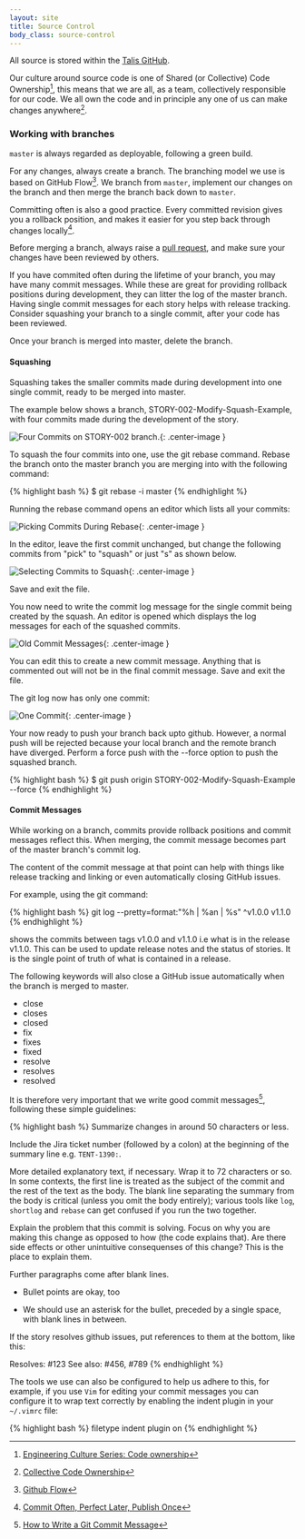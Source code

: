 ```yaml
---
layout: site
title: Source Control
body_class: source-control
---
```



All source is stored within the [Talis GitHub](https://github.com/talis).

Our culture around source code is one of Shared (or Collective) Code Ownership[^1], this means that we are all, as a team, collectively responsible for our code. We all own the code and in principle any one of us can make changes anywhere[^2]. 

### Working with branches

`master` is always regarded as deployable, following a green build.

For any changes, always create a branch. The branching model we use is based on GitHub Flow[^3]. We branch from `master`, implement our changes on the branch and then merge the branch back down to `master`.

Committing often is also a good practice. Every committed revision gives you a rollback position, and makes it easier for you step back through changes locally[^4].

Before merging a branch, always raise a [pull request](code-reviews.html), and make sure your changes have been reviewed by others.

If you have commited often during the lifetime of your branch, you may have many commit messages. While these are great for providing rollback positions during development, they can litter the log of the master branch. Having single commit messages for each story helps with release tracking. Consider squashing your branch to a single commit, after your code has been reviewed.   

Once your branch is merged into master, delete the branch.

#### Squashing

Squashing takes the smaller commits made during development into one single commit, ready to be merged into master.

The example  below shows a branch, STORY-002-Modify-Squash-Example, with four commits made during the development of the story.

![Four Commits on STORY-002 branch.](/images/topics/squash/squash_example_001.png){: .center-image }

To squash the four commits into one, use the git rebase command. Rebase the branch onto the master branch you are merging into with the following command:

{% highlight bash %}
$ git rebase -i master
{% endhighlight %}

Running the rebase command opens an editor which lists all your commits:

![Picking Commits During Rebase](/images/topics/squash/squash_example_002.png){: .center-image }

In the editor, leave the first commit unchanged, but change the following commits from "pick" to "squash" or just "s" as shown below.

![Selecting Commits to Squash](/images/topics/squash/squash_example_003.png){: .center-image }

Save and exit the file.

You now need to write the commit log message for the single commit being created by the squash. An editor is opened which displays the log messages for each of the squashed commits. 

![Old Commit Messages](/images/topics/squash/squash_example_004.png){: .center-image }

You can edit this to create a new commit message. Anything that is commented out will not be in the final commit message. Save and exit the file.

The git log now has only one commit:

![One Commit](/images/topics/squash/squash_example_005.png){: .center-image }

Your now ready to push your branch back upto github. However, a normal push will be rejected because your local branch and the remote branch have diverged. Perform a force push with the --force option to push the squashed branch.

{% highlight bash %}
$ git push origin STORY-002-Modify-Squash-Example --force
{% endhighlight %}

#### Commit Messages

While working on a branch, commits provide rollback positions and commit messages reflect this. When merging, the commit message becomes part of the master branch's commit log. 

The content of the commit message at that point can help with things like release tracking and linking or even automatically closing GitHub issues.

For example, using the git command:

{% highlight bash %}
git log --pretty=format:"%h | %an | %s" ^v1.0.0 v1.1.0
{% endhighlight %}

shows the commits between tags v1.0.0 and v1.1.0 i.e what is in the release v1.1.0. This can be used to update release notes and the status of stories. It is the single point of truth of what is contained in a release.

The following keywords will also close a GitHub issue automatically when the branch is merged to master.

<ul>
	<li>close</li>
	<li>closes</li>
	<li>closed</li>
	<li>fix</li>
	<li>fixes</li>
	<li>fixed</li>
	<li>resolve</li>
	<li>resolves</li>
	<li>resolved</li>
</ul>

It is therefore very important that we write good commit messages[^5], following these simple guidelines:

{% highlight bash %}
Summarize changes in around 50 characters or less. 

Include the Jira ticket number (followed by a colon) at the beginning of the summary line e.g. `TENT-1390:`. 

More detailed explanatory text, if necessary. Wrap it to 72
characters or so. In some contexts, the first line is treated as the
subject of the commit and the rest of the text as the body. The
blank line separating the summary from the body is critical (unless
you omit the body entirely); various tools like `log`, `shortlog`
and `rebase` can get confused if you run the two together.

Explain the problem that this commit is solving. Focus on why you
are making this change as opposed to how (the code explains that).
Are there side effects or other unintuitive consequenses of this
change? This is the place to explain them.

Further paragraphs come after blank lines.

 - Bullet points are okay, too

 - We should use an asterisk for the bullet, preceded
   by a single space, with blank lines in between.

If the story resolves github issues, put references to them at the bottom,
like this:

Resolves: #123
See also: #456, #789
{% endhighlight %}

The tools we use can also be configured to help us adhere to this, for example, if you use `Vim` for editing your commit messages you can configure it to wrap text correctly by enabling the indent plugin in your `~/.vimrc` file:

{% highlight bash %}
filetype indent plugin on
{% endhighlight %}



[^1]: [Engineering Culture Series: Code ownership](https://code.facebook.com/posts/263824650408138/engineering-culture-series-code-ownership/)
[^2]: [Collective Code Ownership](http://www.jamesshore.com/Agile-Book/collective_code_ownership.html)
[^3]: [Github Flow](https://guides.github.com/introduction/flow/)
[^4]: [Commit Often, Perfect Later, Publish Once](https://sethrobertson.github.io/GitBestPractices/)
[^5]: [How to Write a Git Commit Message](http://chris.beams.io/posts/git-commit/)